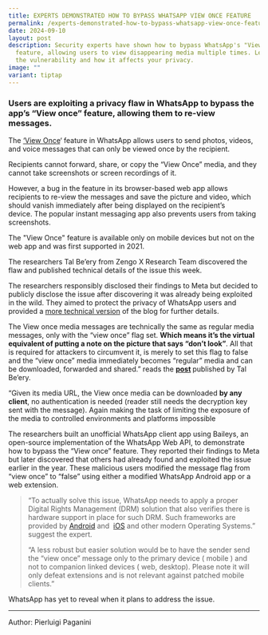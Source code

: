 ```yaml
---
title: EXPERTS DEMONSTRATED HOW TO BYPASS WHATSAPP VIEW ONCE FEATURE
permalink: /experts-demonstrated-how-to-bypass-whatsapp-view-once-feature/
date: 2024-09-10
layout: post
description: Security experts have shown how to bypass WhatsApp's "View Once"
  feature, allowing users to view disappearing media multiple times. Learn about
  the vulnerability and how it affects your privacy.
image: ""
variant: tiptap
---
```

<h3><strong>Users are exploiting a privacy flaw in WhatsApp to bypass the app’s “View once” feature, allowing them to re-view messages.</strong></h3>
<p>The <a href="https://faq.whatsapp.com/578442220724722/?cms_platform=android" rel="noopener noreferrer nofollow" target="_blank">‘View Once</a>‘
feature in WhatsApp allows users to send photos, videos, and voice messages
that can only be viewed once by the recipient.</p>
<p>Recipients cannot forward, share, or copy the “View Once” media, and they
cannot take screenshots or screen recordings of it.</p>
<p>However, a bug in the feature in its browser-based web app allows recipients
to re-view the messages and save the picture and video, which should vanish
immediately after being displayed on the recipient’s device.&nbsp;The popular
instant messaging app also prevents users from taking screenshots.&nbsp;</p>
<p>The "View Once" feature is available only on mobile devices but not on
the web app and was first supported in 2021.&nbsp;</p>
<p>The researchers Tal Be’ery from Zengo X Research Team discovered the flaw
and published technical details of the issue this week.</p>
<p>The researchers responsibly disclosed their findings to Meta but decided
to publicly disclose the issue after discovering it was already being exploited
in the wild. They aimed to protect the privacy of WhatsApp users and provided
a <a href="https://medium.com/@TalBeerySec/once-and-forever-whatsapps-view-once-functionality-is-broken-302a508390b0" rel="noopener noreferrer nofollow" target="_blank">more technical version</a> of
the blog for further details.</p>
<p>The View once media messages are technically the same as regular media
messages, only with the “view once” flag set.&nbsp;<strong>Which means it’s the virtual equivalent of putting a note on the picture that says “don’t look”</strong>.
All that is required for attackers to circumvent it, is merely to set this
flag to false and the “view once” media immediately becomes “regular” media
and can be downloaded, forwarded and shared.” reads the <strong><a href="https://zengo.com/whatsapps-view-once-privacy-issue/" rel="noopener noreferrer nofollow" target="_blank">post</a> </strong>published
by Tal Be’ery.</p>
<p>“Given its media URL, the View once media can be downloaded&nbsp;<strong>by any client</strong>,
no authentication is needed (reader still needs the decryption key sent
with the message). Again making the task of limiting the exposure of the
media to controlled environments and platforms impossible&nbsp;</p>
<p></p>
<p>The researchers built an unofficial WhatsApp client app using Baileys,
an open-source implementation of the WhatsApp Web API, to demonstrate how
to bypass the “View once” feature. They reported their findings to Meta
but later discovered that others had already found and exploited the issue
earlier in the year. These malicious users modified the message flag from
“view once” to “false” using either a modified WhatsApp Android app or
a web extension.</p>
<p></p>
<blockquote>
<p>“To actually solve this issue, WhatsApp needs to apply a proper Digital
Rights Management (DRM) solution that also verifies there is hardware support
in place for such DRM. Such frameworks are provided by&nbsp;<a href="https://source.android.com/docs/core/media/drm" rel="noreferrer noopener" target="_blank">Android</a>&nbsp;and&nbsp;
<a href="https://developer.apple.com/streaming/fps/" rel="noreferrer noopener" target="_blank">iOS</a>&nbsp;and other modern Operating Systems.” suggest the expert.</p>
<p>“A less robust but easier solution would be to have the sender send the
“view once” message only to the primary device ( mobile ) and not to companion
linked devices ( web, desktop). Please note it will only defeat extensions
and is not relevant against patched mobile clients.”</p>
</blockquote>
<p>WhatsApp has yet to reveal when it plans to address the issue.</p>
<hr>
<p></p>
<p>Author: Pierluigi Paganini</p>